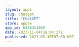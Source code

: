 ```yaml
---
layout: apps
slug: chatgpt
title: "ChatGPT"
store: apple
app_id: 6448311069
date: 2023-11-04T16:04:27Z
published: 2023-05-30T07:00:00Z
---
```

